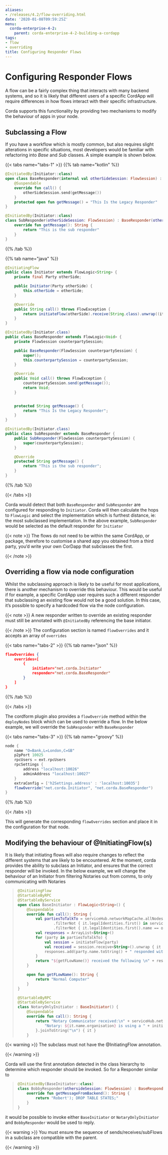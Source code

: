 ```yaml
---
aliases:
- /releases/4.2/flow-overriding.html
date: '2020-01-08T09:59:25Z'
menu:
  corda-enterprise-4-2:
    parent: corda-enterprise-4-2-building-a-cordapp
tags:
- flow
- overriding
title: Configuring Responder Flows
---
```





# Configuring Responder Flows

A flow can be a fairly complex thing that interacts with many backend systems, and so it is likely that different users
of a specific CordApp will require differences in how flows interact with their specific infrastructure.

Corda supports this functionality by providing two mechanisms to modify the behaviour of apps in your node.


## Subclassing a Flow

If you have a workflow which is mostly common, but also requires slight alterations in specific situations, most developers would be familiar
with refactoring into *Base* and *Sub* classes. A simple example is shown below.

{{< tabs name="tabs-1" >}}
{{% tab name="kotlin" %}}
```kotlin
@InitiatedBy(Initiator::class)
open class BaseResponder(internal val otherSideSession: FlowSession) : FlowLogic<Unit>() {
    @Suspendable
    override fun call() {
        otherSideSession.send(getMessage())
    }
    protected open fun getMessage() = "This Is the Legacy Responder"
}

@InitiatedBy(Initiator::class)
class SubResponder(otherSideSession: FlowSession) : BaseResponder(otherSideSession) {
    override fun getMessage(): String {
        return "This is the sub responder"
    }
}
```
{{% /tab %}}

{{% tab name="java" %}}
```java
@InitiatingFlow
public class Initiator extends FlowLogic<String> {
    private final Party otherSide;

    public Initiator(Party otherSide) {
        this.otherSide = otherSide;
    }

    @Override
    public String call() throws FlowException {
        return initiateFlow(otherSide).receive(String.class).unwrap((it) -> it);
    }
}

@InitiatedBy(Initiator.class)
public class BaseResponder extends FlowLogic<Void> {
    private FlowSession counterpartySession;

    public BaseResponder(FlowSession counterpartySession) {
        super();
        this.counterpartySession = counterpartySession;
    }

    @Override
    public Void call() throws FlowException {
        counterpartySession.send(getMessage());
        return Void;
    }


    protected String getMessage() {
        return "This Is the Legacy Responder";
    }
}

@InitiatedBy(Initiator.class)
public class SubResponder extends BaseResponder {
    public SubResponder(FlowSession counterpartySession) {
        super(counterpartySession);
    }

    @Override
    protected String getMessage() {
        return "This is the sub responder";
    }
}
```
{{% /tab %}}

{{< /tabs >}}

Corda would detect that both `BaseResponder` and `SubResponder` are configured for responding to `Initiator`.
Corda will then calculate the hops to `FlowLogic` and select the implementation which is furthest distance, ie: the most subclassed implementation.
In the above example, `SubResponder` would be selected as the default responder for `Initiator`

{{< note >}}
The flows do not need to be within the same CordApp, or package, therefore to customise a shared app you obtained from a third party, you’d write your own CorDapp that subclasses the first.

{{< /note >}}

## Overriding a flow via node configuration

Whilst the subclassing approach is likely to be useful for most applications, there is another mechanism to override this behaviour.
This would be useful if for example, a specific CordApp user requires such a different responder that subclassing an existing flow
would not be a good solution. In this case, it’s possible to specify a hardcoded flow via the node configuration.

{{< note >}}
A new responder written to override an existing responder must still be annotated with `@InitiatedBy` referencing the base initiator.

{{< /note >}}
The configuration section is named `flowOverrides` and it accepts an array of `overrides`

{{< tabs name="tabs-2" >}}
{{% tab name="json" %}}
```json
flowOverrides {
    overrides=[
        {
            initiator="net.corda.Initiator"
            responder="net.corda.BaseResponder"
        }
    ]
}
```
{{% /tab %}}

{{< /tabs >}}

The cordform plugin also provides a `flowOverride` method within the `deployNodes` block which can be used to override a flow. In the below example, we will override
the `SubResponder` with `BaseResponder`

{{< tabs name="tabs-3" >}}
{{% tab name="groovy" %}}
```groovy
node {
    name "O=Bank,L=London,C=GB"
    p2pPort 10025
    rpcUsers = ext.rpcUsers
    rpcSettings {
        address "localhost:10026"
        adminAddress "localhost:10027"
    }
    extraConfig = ['h2Settings.address' : 'localhost:10035']
    flowOverride("net.corda.Initiator", "net.corda.BaseResponder")
}
```
{{% /tab %}}

{{< /tabs >}}

This will generate the corresponding `flowOverrides` section and place it in the configuration for that node.


## Modifying the behaviour of @InitiatingFlow(s)

It is likely that initiating flows will also require changes to reflect the different systems that are likely to be encountered.
At the moment, corda provides the ability to subclass an Initiator, and ensures that the correct responder will be invoked.
In the below example, we will change the behaviour of an Initiator from filtering Notaries out from comms, to only communicating with Notaries

> 
> ```kotlin
> @InitiatingFlow
> @StartableByRPC
> @StartableByService
> open class BaseInitiator : FlowLogic<String>() {
>     @Suspendable
>     override fun call(): String {
>         val partiesToTalkTo = serviceHub.networkMapCache.allNodes
>                 .filterNot { it.legalIdentities.first() in serviceHub.networkMapCache.notaryIdentities }
>                 .filterNot { it.legalIdentities.first().name == ourIdentity.name }.map { it.legalIdentities.first() }
>         val responses = ArrayList<String>()
>         for (party in partiesToTalkTo) {
>             val session = initiateFlow(party)
>             val received = session.receive<String>().unwrap { it }
>             responses.add(party.name.toString() + " responded with backend: " + received)
>         }
>         return "${getFLowName()} received the following \n" + responses.joinToString("\n") { it }
>     }
> 
>     open fun getFLowName(): String {
>         return "Normal Computer"
>     }
> }
> 
> @StartableByRPC
> @StartableByService
> class NotaryOnlyInitiator : BaseInitiator() {
>     @Suspendable
>     override fun call(): String {
>         return "Notary Communicator received:\n" + serviceHub.networkMapCache.notaryIdentities.map {
>             "Notary: ${it.name.organisation} is using a " + initiateFlow(it).receive<String>().unwrap { it }
>         }.joinToString("\n") { it }
>     }
> ```
> 


{{< warning >}}
The subclass must not have the @InitiatingFlow annotation.

{{< /warning >}}


Corda will use the first annotation detected in the class hierarchy to determine which responder should be invoked. So for a Responder similar to

> 
> ```kotlin
> @InitiatedBy(BaseInitiator::class)
> class BobbyResponder(othersideSession: FlowSession) : BaseResponder(othersideSession) {
>     override fun getMessageFromBackend(): String {
>         return "Robert'); DROP TABLE STATES;"
>     }
> }
> ```
> 

it would be possible to invoke either `BaseInitiator` or `NotaryOnlyInitiator` and `BobbyResponder` would be used to reply.


{{< warning >}}
You must ensure the sequence of sends/receives/subFlows in a subclass are compatible with the parent.

{{< /warning >}}


